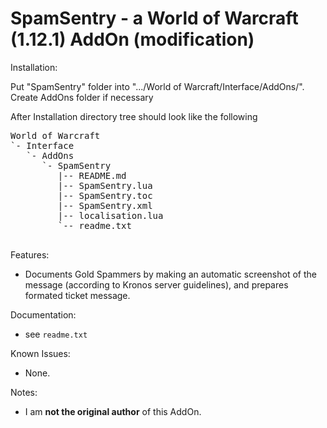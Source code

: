 SpamSentry - a World of Warcraft (1.12.1) AddOn (modification)
====================================

Installation:

Put "SpamSentry" folder into ".../World of Warcraft/Interface/AddOns/".
Create AddOns folder if necessary

After Installation directory tree should look like the following

<pre>
World of Warcraft
`- Interface
   `- AddOns
      `- SpamSentry
         |-- README.md
         |-- SpamSentry.lua
         |-- SpamSentry.toc
         |-- SpamSentry.xml
         |-- localisation.lua
         `-- readme.txt

</pre>

Features:
- Documents Gold Spammers by making an automatic screenshot of the message (according to Kronos server guidelines), and prepares formated ticket message.

Documentation:
- see `readme.txt`

Known Issues:
- None.

Notes:
- I am **not the original author** of this AddOn.